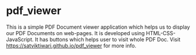 # pdf_viewer
This is a simple PDF Document viewer application which helps us to display our PDF Documents on web-pages. It is developed using HTML-CSS-JavaScript. 
It has buttons which helps user to visit whole PDF Doc. Visit https://satviktiwari.github.io/pdf_viewer for more info.
